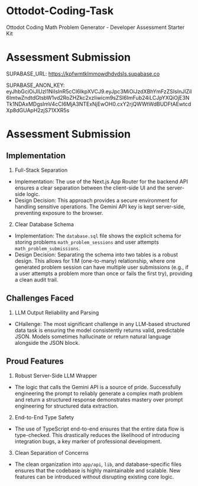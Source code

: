 # Ottodot-Coding-Task
Ottodot Coding Math Problem Generator - Developer Assessment Starter Kit

# Assessment Submission

SUPABASE_URL: https://kpfwmtklmmowdhdvdsls.supabase.co

SUPABASE_ANON_KEY: eyJhbGciOiJIUzI1NiIsInR5cCI6IkpXVCJ9.eyJpc3MiOiJzdXBhYmFzZSIsInJlZiI6ImtwZndtdGtsbW1vd2RoZHZkc2xzIiwicm9sZSI6ImFub24iLCJpYXQiOjE3NTk1NDAxMDgsImV4cCI6MjA3NTExNjEwOH0.cxY2rjQWWtWdBUDFtAEwtcdXp8dGUApH2zjS71XXR5s

# Assessment Submission

## Implementation

1. Full-Stack Separation
- Implementation: The use of the Next.js App Router for the backend API ensures a clear separation between the client-side UI and the server-side logic.
- Design Decision: This approach provides a secure environment for handling sensitive operations. The Gemini API key is kept server-side, preventing exposure to the browser.

2. Clear Database Schema
- Implementation: The `database.sql` file shows the explicit schema for storing problems `math_problem_sessions` and user attempts `math_problem_submissions`.
- Design Decision: Separating the schema into two tables is a robust design. This allows for 1:M (one-to-many) relationship, where one generated problem session can have multiple user submissions (e.g., if a user attempts a problem more than once or fails the first try), providing a clean audit trail.

## Challenges Faced
1. LLM Output Reliability and Parsing
- CHallenge: The most significant challenge in any LLM-based structured data task is ensuring the model consistently returns valid, predictable JSON. Models sometimes hallucinate or return natural language alongside the JSON block.

## Proud Features

1. Robust Server-Side LLM Wrapper
- The logic that calls the Gemini API is a source of pride. Successfully engineering the prompt to reliably generate a complex math problem and return a structured response demonstrates mastery over prompt engineering for structured data extraction.

2. End-to-End Type Safety
- The use of TypeScript end-to-end ensures that the entire data flow is type-checked. This drastically reduces the likelihood of introducing integration bugs, a key marker of professional development.

3. Clean Separation of Concerns
- The clean organization into `app/api`, `lib`, and database-specific files ensures that the codebase is highly maintainable and scalable. New features can be introduced without disrupting existing core logic.

